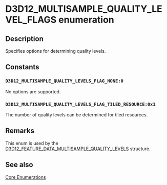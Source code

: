 # D3D12_MULTISAMPLE_QUALITY_LEVEL_FLAGS enumeration

## Description

Specifies options for determining quality levels.

## Constants

### `D3D12_MULTISAMPLE_QUALITY_LEVELS_FLAG_NONE:0`

No options are supported.

### `D3D12_MULTISAMPLE_QUALITY_LEVELS_FLAG_TILED_RESOURCE:0x1`

The number of quality levels can be determined for tiled resources.

## Remarks

This enum is used by the [D3D12_FEATURE_DATA_MULTISAMPLE_QUALITY_LEVELS](https://learn.microsoft.com/windows/desktop/api/d3d12/ns-d3d12-d3d12_feature_data_multisample_quality_levels) structure.

## See also

[Core Enumerations](https://learn.microsoft.com/windows/desktop/direct3d12/direct3d-12-enumerations)